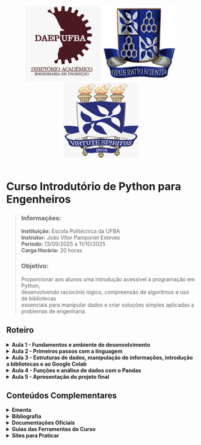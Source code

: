 <div align="center">
  <img src="imagens/logoDAEP.jpeg" alt="Logo DAEP" width="200" height="200"/>
  <img src="imagens/brasaoEPUFBA.jpeg" alt="Brasão da Escola Politécnica da UFBA" width="200" height="200"/>
  <img src="imagens/BrasaoUFBA.jpeg" alt="Brasão de Armas da UFBA" width="200" height="200"/>
</div>

<br>

# Curso Introdutório de Python para Engenheiros

> ### Informações:  
> **Instituição:** Escola Politécnica da UFBA  
> **Instrutor:** João Vítor Pamponet Esteves  
> **Período:** 13/09/2025 a 11/10/2025  
> **Carga Horária:** 20 horas  
> ### Objetivo:  
> Proporcionar aos alunos uma introdução acessível à programação em Python,  
> desenvolvendo raciocínio lógico, compreensão de algoritmos e uso de bibliotecas  
> essenciais para manipular dados e criar soluções simples aplicadas a problemas de engenharia.

## Roteiro

<details>
<summary><Strong>Aula 1 - Fundamentos e ambiente de desenvolvimento</Strong></summary>

- **Conteúdos da Aula:**
  - Slides
  - [Exercícios](exercicios/exerciciosAula1.md)
</details>

<details>
<summary><Strong>Aula 2 - Primeiros passos com a linguagem</Strong></summary>

- **Conteúdos da Aula:**
  - Slides
  - [Exercícios](exercicios/exerciciosAula2.md)
</details>

<details>
<summary><Strong>Aula 3 - Estruturas de dados, manipulação de informações, introdução a bibliotecas e ao Google Colab</Strong></summary>

- **Conteúdos da Aula:**
  - Slides
  - [Exercícios](exercicios/exerciciosAula3.md)
</details>

<details>
<summary><Strong>Aula 4 - Funções e análise de dados com o Pandas</Strong></summary>

- **Conteúdos da Aula:**
  - Slides
  - [Exercícios](exercicios/exerciciosAula4.md)
</details>

<details>
<summary><Strong>Aula 5 - Apresentação do projeto final</Strong></summary>

- **Conteúdos da Aula:**
  - [Instruções do Projeto](exercicios/projetoFinal.md)
  - [Acesso ao Dataset do Projeto](https://www.kaggle.com/datasets/shreshthvashisht/manufacturing-dataset/data)
</details>

## Conteúdos Complementares

<details>
<summary><Strong>Ementa</Strong></summary>

- [Exercícios](documentos/ementa.pdf)
</details>

<details>
<summary><Strong>Bibliografia</Strong></summary>

- **Livros:**
  - **DOWNEY, A.** *Think Python: How to Think Like a Computer Scientist*. O’Reilly, 2024.  
  - **MCKINNEY, W.** *Python for Data Analysis*. O’Reilly, 3ª ed, 2023.

- **Artigos**
  - **FELDER & SILVERMAN.** Learning and Teaching Styles in Engineering Education, 2002.

- **Institucional**
  - **USP**. Apostilas de Engenharia de Produção.  
  - **TU Delft**. Python for Engineers.
</details>

<details>
<summary><Strong>Documentações Oficiais</Strong></summary>

- **Ferramentas**
  - [Python](https://docs.python.org/3/)
  - [Visual Studio Code](https://code.visualstudio.com/docs)
  - [Google Colab](https://docs.python.org/3/)

- **Bibliotecas**
  - [Matplotlib](https://matplotlib.org/3.7.0/index.html)
  - [Pandas](https://pandas.pydata.org/docs/)
</details>  

<details>
<summary><Strong>Guias das Ferramentas do Curso</Strong></summary>

- [Como Configurar VSCode Para Python em 2025 [FÁCIL!]](https://www.youtube.com/watch?v=tojGZkpP-q4)
- [O QUE É GIT E GITHUB? - definição e conceitos importantes 1/2](https://www.youtube.com/watch?v=DqTITcMq68k)
- [COMO USAR GIT E GITHUB NA PRÁTICA! - desde o primeiro commit até o pull request! 2/2](https://www.youtube.com/watch?v=UBAX-13g8OM)
- [Como personalizar o seu perfil no Github (Readme)](https://www.youtube.com/watch?v=TsaLQAetPLU)
</details>    

<details>
<summary><Strong>Sites para Praticar</Strong></summary>

- [**Codewars**](https://www.codewars.com/)
  - Desafios de programação (katas) de vários níveis.  
  - Foco em lógica e algoritmos, bom para melhorar fluência em Python.

- [**StrataScratch**](https://www.stratascratch.com/)
  - Problemas reais de entrevistas técnicas em Data Analytics.  
  - Desafios de SQL e Python usados por empresas como Google, Amazon e Facebook.

- [**Real Python**](https://realpython.com/quizzes/) 
  - Conteúdo avançado com quizzes e desafios práticos.  
  - Ótimo para revisar conceitos e aprimorar habilidades de Python.

- [**Kaggle**](https://www.kaggle.com/)  
  - Comunidade de ciência de dados com competições, datasets e notebooks interativos.  
  - Ideal para praticar análise de dados e machine learning com problemas reais.  
  - Possui a seção **Kaggle Learn** com microcursos práticos de Python, Pandas, SQL e Data Visualization.
</details>